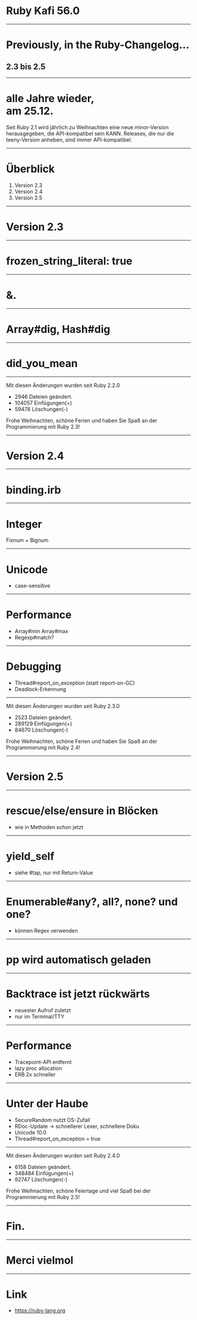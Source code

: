 # Ruby Kafi 56.0

<!-- .slide: class="master01" -->

----

# Previously, in the Ruby-Changelog…
## 2.3 bis 2.5

<!-- .slide: class="master01" -->

----

# alle Jahre wieder,<br>am 25.12.

Seit Ruby 2.1 wird jährlich zu Weihnachten eine neue minor-Version
herausgegeben, die API-kompatibel sein KANN. Releases, die nur die teeny-Version
anheben, sind immer API-kompatibel.

<!-- .slide: class="master01" -->

----

# Überblick

<ol>
<li class="fragment">Version 2.3
<li class="fragment">Version 2.4
<li class="fragment">Version 2.5
</ol>

<!-- .slide: class="master01" -->

---

# Version 2.3

<!-- .slide: class="master02 intro" -->

----

# frozen_string_literal: true

<!-- .slide: class="master02" -->

----

# &.

<!-- .slide: class="master02" -->

----

# Array#dig, Hash#dig

<!-- .slide: class="master02" -->

----

# did_you_mean

<!-- .slide: class="master02" -->

----

Mit diesen Änderungen wurden seit Ruby 2.2.0

* 2946 Dateien geändert.
* 104057 Einfügungen(+)
* 59478 Löschungen(-)

Frohe Weihnachten, schöne Ferien und haben Sie Spaß an der Programmierung mit Ruby 2.3!

<!-- .slide: class="master02" -->

---

# Version 2.4

<!-- .slide: class="master03 intro" -->

----

# binding.irb

<!-- .slide: class="master03" -->

----

# Integer

Fixnum + Bignum

<!-- .slide: class="master03" -->

----

# Unicode

* case-sensitive

<!-- .slide: class="master03" -->

----

# Performance

* Array#min Array#max
* Regexp#match?

<!-- .slide: class="master03" -->

----

# Debugging

* Thread#report_on_exception (statt report-on-GC)
* Deadlock-Erkennung

<!-- .slide: class="master03" -->

----

Mit diesen Änderungen wurden seit Ruby 2.3.0

* 2523 Dateien geändert.
* 289129 Einfügungen(+)
* 84670 Löschungen(-)

Frohe Weihnachten, schöne Ferien und haben Sie Spaß an der Programmierung mit Ruby 2.4!

<!-- .slide: class="master03" -->

---

# Version 2.5

<!-- .slide: class="master04 intro" -->

----

# rescue/else/ensure in Blöcken

* wie in Methoden schon jetzt

<!-- .slide: class="master04" -->

----

# yield_self

* siehe #tap, nur mit Return-Value

<!-- .slide: class="master04" -->

----

# Enumerable#any?, all?, none? und one?

* können Regex verwenden

<!-- .slide: class="master04" -->

----

# pp wird automatisch geladen

<!-- .slide: class="master04" -->

----

# Backtrace ist jetzt rückwärts

* neuester Aufruf zuletzt
* nur im Terminal/TTY

<!-- .slide: class="master04" -->

----

# Performance

* Tracepoint-API entfernt
* lazy proc allocation
* ERB 2x schneller

<!-- .slide: class="master04" -->

----

# Unter der Haube

* SecureRandom nutzt OS-Zufall
* RDoc-Update -> schnellerer Lexer, schnellere Doku
* Unicode 10.0
* Thread#report_on_exception = true

<!-- .slide: class="master04" -->

----

Mit diesen Änderungen wurden seit Ruby 2.4.0

* 6158 Dateien geändert.
* 348484 Einfügungen(+)
* 82747 Löschungen(-)

Frohe Weihnachten, schöne Feiertage und viel Spaß bei der Programmierung mit Ruby 2.5!

<!-- .slide: class="master04" -->

---

# Fin.

<!-- .slide: class="master05" -->

----

# Merci vielmol

<!-- .slide: class="master05" -->

----

# Link

* https://ruby-lang.org

<!-- .slide: class="master05" -->
